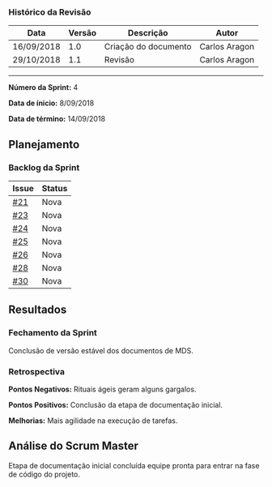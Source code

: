 ### Histórico da Revisão
| Data | Versão | Descrição | Autor |
|---|---|---|---|
| 16/09/2018| 1.0 |Criação do documento | Carlos Aragon |
| 29/10/2018| 1.1 |Revisão | Carlos Aragon |
-------------------------------------------------------------------------------------------------

**Número da Sprint:** 4

**Data de ínicio:** 8/09/2018

**Data de término:** 14/09/2018


## **Planejamento**

### **Backlog da Sprint**

| Issue | Status |
|-----------------------|-------------|
| [#21](https://github.com/fga-eps-mds/2018.2-PDF2CASH/issues/21) | Nova |
| [#23](https://github.com/fga-eps-mds/2018.2-PDF2CASH/issues/23) | Nova |
| [#24](https://github.com/fga-eps-mds/2018.2-PDF2CASH/issues/24) | Nova |
| [#25](https://github.com/fga-eps-mds/2018.2-PDF2CASH/issues/25) | Nova |
| [#26](https://github.com/fga-eps-mds/2018.2-PDF2CASH/issues/26) | Nova |
| [#28](https://github.com/fga-eps-mds/2018.2-PDF2CASH/issues/28) | Nova |
| [#30](https://github.com/fga-eps-mds/2018.2-PDF2CASH/issues/30) | Nova |

## **Resultados**

### **Fechamento da Sprint**

Conclusão de versão estável dos documentos de MDS.

### **Retrospectiva**

**Pontos Negativos:** Rituais ágeis geram alguns gargalos.

**Pontos Positivos:** Conclusão da etapa de documentação inicial.

**Melhorias:** Mais agilidade na execução de tarefas.


## **Análise do Scrum Master**

Etapa de documentação inicial concluída equipe pronta para entrar na fase de código do projeto.

